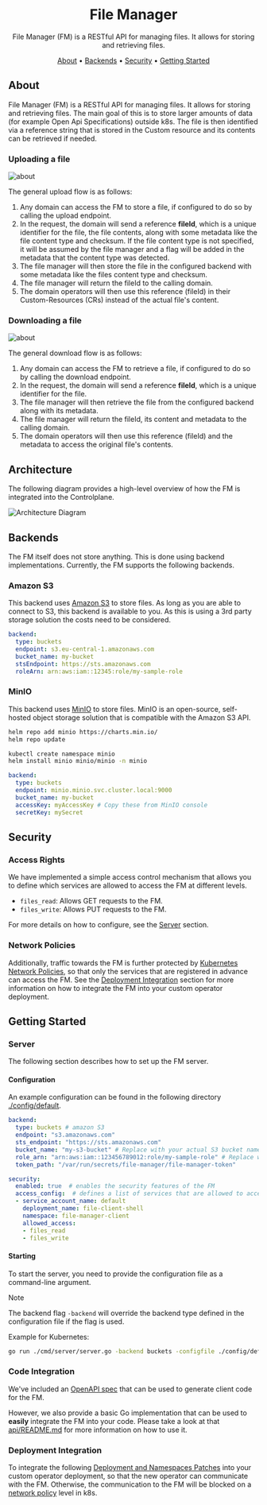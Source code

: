 <!--
Copyright 2025 Deutsche Telekom IT GmbH

SPDX-License-Identifier: Apache-2.0
-->

<p align="center">
  <h1 align="center">File Manager</h1>
</p>

<p align="center">
  File Manager (FM) is a RESTful API for managing files. It allows for storing and retrieving files.
</p>

<p align="center">
  <a href="#about">About</a> •
  <a href="#backends">Backends</a> •
  <a href="#security">Security</a> •
  <a href="#getting-started">Getting Started</a>
</p>

## About

File Manager (FM) is a RESTful API for managing files. It allows for storing and retrieving files.
The main goal of this is to store larger amounts of data (for example Open Api Specifications) outside k8s. The file is then identified via a reference string that is stored in the Custom resource and its contents can be retrieved if needed.

### Uploading a file
![about](docs/upload.drawio.svg)

The general upload flow is as follows:
1. Any domain can access the FM to store a file, if configured to do so by calling the upload endpoint.
2. In the request, the domain will send a reference **fileId**, which is a unique identifier for the file, the file contents, along with some metadata like the file content type and checksum. If the file content type is not specified, it will be assumed by the file manager and a flag will be added in the metadata that the content type was detected.
3. The file manager will then store the file in the configured backend with some metadata like the files content type and checksum.
4. The file manager will return the fileId to the calling domain.
5. The domain operators will then use this reference (fileId) in their Custom-Resources (CRs) instead of the actual file's content.

### Downloading a file
![about](docs/download.drawio.svg)

The general download flow is as follows:
1. Any domain can access the FM to retrieve a file, if configured to do so by calling the download endpoint.
2. In the request, the domain will send a reference **fileId**, which is a unique identifier for the file.
3. The file manager will then retrieve the file from the configured backend along with its metadata.
4. The file manager will return the fileId, its content and metadata to the calling domain.
5. The domain operators will then use this reference (fileId) and the metadata to access the original file's contents.

## Architecture

The following diagram provides a high-level overview of how the FM is integrated into the Controlplane.

![Architecture Diagram](docs/overview.drawio.svg)

## Backends

The FM itself does not store anything. This is done using backend implementations.
Currently, the FM supports the following backends.

### Amazon S3

This backend uses [Amazon S3](https://aws.amazon.com/s3/) to store files. As long as you are able to connect to S3, this backend is available to you.
As this is using a 3rd party storage solution the costs need to be considered.

```yaml
backend:
  type: buckets
  endpoint: s3.eu-central-1.amazonaws.com
  bucket_name: my-bucket
  stsEndpoint: https://sts.amazonaws.com
  roleArn: arn:aws:iam::12345:role/my-sample-role
```

### MinIO

This backend uses [MinIO](https://min.io/) to store files. MinIO is an open-source, self-hosted object storage solution that is compatible with the Amazon S3 API.

```bash
helm repo add minio https://charts.min.io/
helm repo update

kubectl create namespace minio
helm install minio minio/minio -n minio 
```

```yaml
backend:
  type: buckets
  endpoint: minio.minio.svc.cluster.local:9000
  bucket_name: my-bucket
  accessKey: myAccessKey # Copy these from MinIO console
  secretKey: mySecret
```


## Security

### Access Rights

We have implemented a simple access control mechanism that allows you to define which services are allowed to access the FM at different levels.

* `files_read`: Allows GET requests to the FM.
* `files_write`: Allows PUT requests to the FM.

For more details on how to configure, see the [Server](#server) section.

### Network Policies

Additionally, traffic towards the FM is further protected by [Kubernetes Network Policies](https://kubernetes.io/docs/concepts/services-networking/network-policies/),
so that only the services that are registered in advance can access the FM.
See the [Deployment Integration](#deployment-integration) section for more information on how to integrate the FM into your custom operator deployment.

## Getting Started

### Server

The following section describes how to set up the FM server.

#### Configuration
An example configuration can be found in the following directory [./config/default](./config/default).

```yaml
backend:
  type: buckets # amazon S3
  endpoint: "s3.amazonaws.com" 
  sts_endpoint: "https://sts.amazonaws.com"
  bucket_name: "my-s3-bucket" # Replace with your actual S3 bucket name
  role_arn: "arn:aws:iam::123456789012:role/my-sample-role" # Replace with your actual IAM role ARN
  token_path: "/var/run/secrets/file-manager/file-manager-token"

security:
  enabled: true  # enables the security features of the FM
  access_config:  # defines a list of services that are allowed to access the FM
  - service_account_name: default
    deployment_name: file-client-shell
    namespace: file-manager-client
    allowed_access: 
    - files_read
    - files_write
```

#### Starting
To start the server, you need to provide the configuration file as a command-line argument.

> [!NOTE]
> The backend flag `-backend` will override the backend type defined in the configuration file if the flag is used.

Example for Kubernetes:

```bash
go run ./cmd/server/server.go -backend buckets -configfile ./config/default/config.yaml
```

### Code Integration
We've included an [OpenAPI spec](./api/openapi.yaml) that can be used to generate client code for the FM.

However, we also provide a basic Go implementation that can be used to **easily** integrate the FM into your code.
Please take a look at that [api/README.md](./api/README.md) for more information on how to use it.


### Deployment Integration
To integrate the following [Deployment and Namespaces Patches](./config/patches) into your custom operator deployment, so that the new operator can communicate with the FM.
Otherwise, the communication to the FM will be blocked on a [network policy](https://kubernetes.io/docs/concepts/services-networking/network-policies/) level in k8s. 

